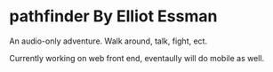 pathfinder
By Elliot Essman
==========

An audio-only adventure. Walk around, talk, fight, ect.

Currently working on web front end, eventaully will do mobile as well.
